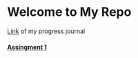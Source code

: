 # Welcome to My Repo
[Link](https://elifbayindir.github.io/boun01-elifbayindir/) of my progress journal 
#### [Assingment 1](/files/gh-page/hw1.html)

